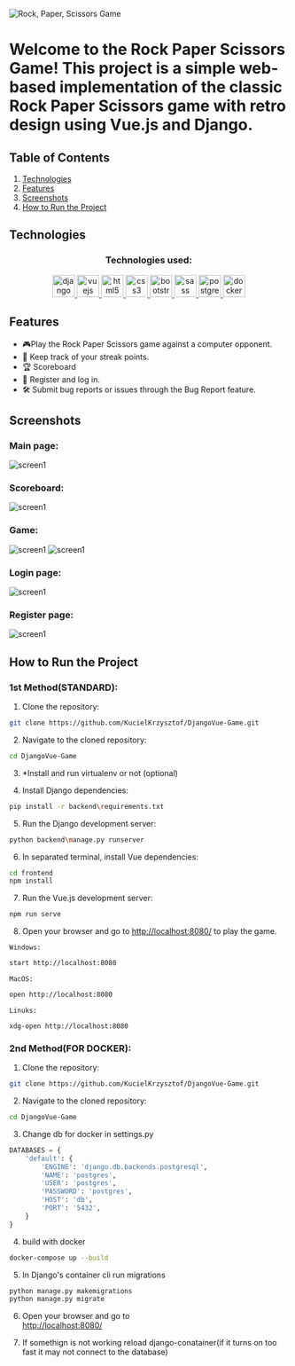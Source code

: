 ![Rock, Paper, Scissors Game](/backend/static/images/rps.png)

# Welcome to the Rock Paper Scissors Game! This project is a simple web-based implementation of the classic Rock Paper Scissors game with retro design using Vue.js and Django.

## Table of Contents

1. [Technologies](#technologies)
2. [Features](#features)
3. [Screenshots](#screenshots)
4. [How to Run the Project](#how-to-run-the-project)

## Technologies

<h3 align="center">Technologies used:</h3>
<p align="center"> <a href="https://docs.djangoproject.com/en/5.0/" target="_blank" rel="noreferrer"> <img src="https://cdn.worldvectorlogo.com/logos/django.svg" alt="django" width="40" height="40"/> </a><a href="https://vuejs.org/" target="_blank" rel="noreferrer"> <img src="https://raw.githubusercontent.com/devicons/devicon/master/icons/vuejs/vuejs-original-wordmark.svg" alt="vuejs" width="40" height="40"/> </a> <a href="https://www.w3.org/html/" target="_blank" rel="noreferrer"> <img src="https://raw.githubusercontent.com/devicons/devicon/master/icons/html5/html5-original-wordmark.svg" alt="html5" width="40" height="40"/> </a> <a href="https://www.w3schools.com/css/" target="_blank" rel="noreferrer"> <img src="https://raw.githubusercontent.com/devicons/devicon/master/icons/css3/css3-original-wordmark.svg" alt="css3" width="40" height="40"/> </a><a href="https://getbootstrap.com" target="_blank" rel="noreferrer"> <img src="https://raw.githubusercontent.com/devicons/devicon/master/icons/bootstrap/bootstrap-plain-wordmark.svg" alt="bootstrap" width="40" height="40"/> </a> <a href="https://sass-lang.com" target="_blank" rel="noreferrer"> <img src="https://raw.githubusercontent.com/devicons/devicon/master/icons/sass/sass-original.svg" alt="sass" width="40" height="40"/> </a>  <a href="https://www.postgresql.org" target="_blank" rel="noreferrer"> <img src="https://raw.githubusercontent.com/devicons/devicon/master/icons/postgresql/postgresql-original-wordmark.svg" alt="postgresql" width="40" height="40"/> </a> <a href="https://www.docker.com/" target="_blank" rel="noreferrer"> <img src="https://raw.githubusercontent.com/devicons/devicon/master/icons/docker/docker-original-wordmark.svg" alt="docker" width="40" height="40"/> </a> </p>

## Features

- 🎮Play the Rock Paper Scissors game against a computer opponent.
- 🎯 Keep track of your streak points.
- 🏆 Scoreboard
- 📝 Register and log in.
- 🛠️ Submit bug reports or issues through the Bug Report feature.

## Screenshots

### Main page:

![screen1](/backend/static/images/screenshot1.png)

### Scoreboard:

![screen1](/backend/static/images/screenshot2.png)

### Game:

![screen1](/backend/static/images/screenshot5.png)
![screen1](/backend/static/images/screenshot6.png)

### Login page:

![screen1](/backend/static/images/screenshot3.png)

### Register page:

![screen1](/backend/static/images/screenshot4.png)

## How to Run the Project

### 1st Method(STANDARD):

1. Clone the repository:

```bash
git clone https://github.com/KucielKrzysztof/DjangoVue-Game.git
```

2. Navigate to the cloned repository:

```bash
cd DjangoVue-Game
```

3. \*Install and run virtualenv or not (optional)

4. Install Django dependencies:

```bash
pip install -r backend\requirements.txt
```

5. Run the Django development server:

```bash
python backend\manage.py runserver
```

6. In separated terminal, install Vue dependencies:

```bash
cd frontend
npm install
```

7. Run the Vue.js development server:

```bash
npm run serve
```

8. Open your browser and go to [http://localhost:8080/](http://localhost:8080/) to play the game.

`Windows:`

```bash
start http://localhost:8080
```

`MacOS:`

```bash
open http://localhost:8080
```

`Linuks:`

```
xdg-open http://localhost:8080
```

### 2nd Method(FOR DOCKER):

1. Clone the repository:

```bash
git clone https://github.com/KucielKrzysztof/DjangoVue-Game.git
```

2. Navigate to the cloned repository:

```bash
cd DjangoVue-Game
```

3. Change db for docker in settings.py

```python
DATABASES = {
    'default': {
        'ENGINE': 'django.db.backends.postgresql',
        'NAME': 'postgres',
        'USER': 'postgres',
        'PASSWORD': 'postgres',
        'HOST': 'db',
        'PORT': '5432',
    }
}
```

4. build with docker

```bash
docker-compose up --build
```

5. In Django's container cli run migrations

```python
python manage.py makemigrations
python manage.py migrate
```

6. Open your browser and go to
   <br>
   [http://localhost:8080/](http://localhost:8080/)

7. If somethign is not working reload django-conatainer(if it turns on too fast it may not connect to the database)
